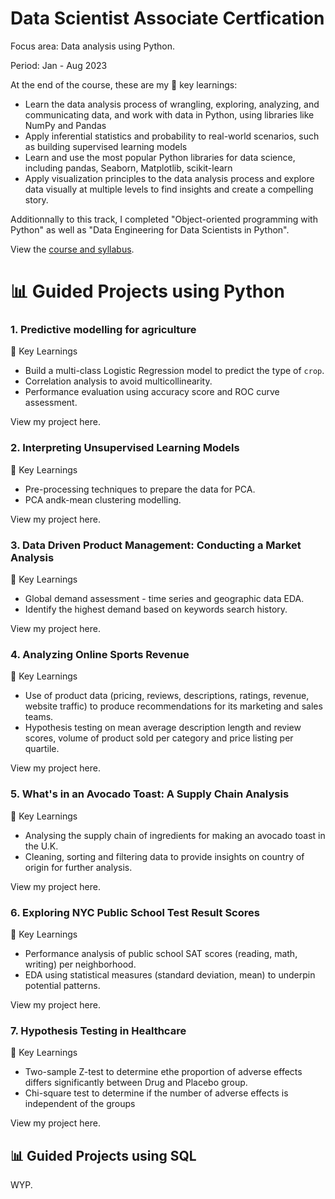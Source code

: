 # Data Scientist Associate Certfication

Focus area: Data analysis using Python.

Period: Jan - Aug 2023 

At the end of the course, these are my 🔑 key learnings:
- Learn the data analysis process of wrangling, exploring, analyzing, and communicating data, and work with data in Python, using libraries like NumPy and Pandas
- Apply inferential statistics and probability to real-world scenarios, such as building supervised learning models
- Learn and use the most popular Python libraries for data science, including pandas, Seaborn, Matplotlib, scikit-learn
- Apply visualization principles to the data analysis process and explore data visually at multiple levels to find insights and create a compelling story.

Additionnally to this track, I completed "Object-oriented programming with Python" as well as "Data Engineering for Data Scientists in Python".

View the [course and syllabus]([url](https://www.datacamp.com/tracks/data-scientist-with-python)).

# 📊 Guided Projects using Python
### 1. Predictive modelling for agriculture

🔑 Key Learnings

- Build a multi-class Logistic Regression model to predict the type of `crop`.
- Correlation analysis to avoid multicollinearity.
- Performance evaluation using accuracy score and ROC curve assessment.

View my project here.

### 2. Interpreting Unsupervised Learning Models

🔑 Key Learnings

- Pre-processing techniques to prepare the data for PCA.
- PCA andk-mean clustering modelling.

View my project here.

### 3. Data Driven Product Management: Conducting a Market Analysis

🔑 Key Learnings

- Global demand assessment - time series and geographic data EDA.
- Identify the highest demand based on keywords search history.

View my project here.

### 4. Analyzing Online Sports Revenue

🔑 Key Learnings

- Use of product data (pricing, reviews, descriptions, ratings, revenue, website traffic) to produce recommendations for its marketing and sales teams.
- Hypothesis testing on mean average description length and review scores, volume of product sold per category and price listing per quartile.

View my project here.

### 5. What's in an Avocado Toast: A Supply Chain Analysis

🔑 Key Learnings

- Analysing the  supply chain of ingredients for making an avocado toast in the U.K.
- Cleaning, sorting and filtering data to provide insights on country of origin for further analysis.

View my project here.

### 6. Exploring NYC Public School Test Result Scores

🔑 Key Learnings

- Performance analysis of public school SAT scores (reading, math, writing) per neighborhood.
- EDA using statistical measures (standard deviation, mean) to underpin potential patterns.

View my project here.

### 7. Hypothesis Testing in Healthcare

🔑 Key Learnings

- Two-sample Z-test to determine ethe proportion of adverse effects differs significantly between Drug and Placebo group.
- Chi-square test to determine if the number of adverse effects is independent of the groups

View my project here.

## 📊 Guided Projects using SQL

WYP.
